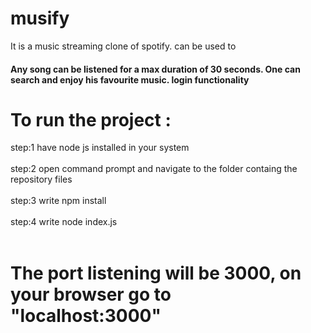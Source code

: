 # musify
It is a music streaming clone of spotify.
can be used to 

#### Any song can be listened for a max duration of 30 seconds. One can search and enjoy his favourite music. login functionality

# To run the project :
 step:1 have node js installed in your system <br><br>
 step:2 open command prompt and navigate to the folder containg the repository files<br><br>
 step:3 write npm install<br><br>
 step:4 write node index.js<br><br>

 # The port listening will be 3000, on your browser go to "localhost:3000" 